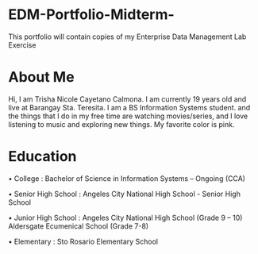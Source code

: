 # EDM-Portfolio-Midterm-
This portfolio will contain copies of my Enterprise Data Management Lab Exercise
# About Me
Hi, I am Trisha Nicole Cayetano Calmona. I am currently 19 years old and live at Barangay Sta. Teresita. I am a BS Information Systems student. and the things that I do in my free time are watching movies/series, and I love listening to music and exploring new things. My favorite color is pink.
# Education
•	College : Bachelor of Science in Information Systems – Ongoing (CCA)

•	Senior High School : Angeles City National High School - Senior High School

•	Junior High School : Angeles City National High School (Grade 9 – 10)
                       Aldersgate Ecumenical School (Grade 7-8)
                       
•	Elementary : Sto Rosario Elementary School
